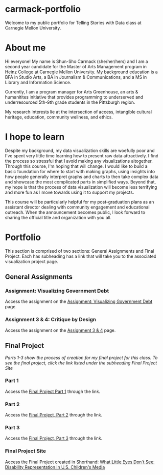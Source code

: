 # carmack-portfolio
Welcome to my public portfolio for Telling Stories with Data class at Carnegie Mellon University.

# About me
Hi everyone! My name is Shun-Sho Carmack (she/her/hers) and I am a second year candidate for the Master of Arts Management program in Heinz College at Carnegie Mellon University. My background education is a BFA in Studio Arts, a BA in Journalism & Communications, and a MS in Library and Information Science. 

Currently, I am a program manager for Arts Greenhouse, an arts & humanitites initiative that provides programming to underserved and underresourced 5th-9th grade students in the Pittsburgh region.

My research interests lie at the intersection of access, intangible cultural heritage, education, community wellness, and ethics.

# I hope to learn
Despite my background, my data visualization skills are woefully poor and I've spent very little time learning how to present raw data attractively. I find the process so stressful that I avoid making any visualizations altogether. Through this course, I'm hoping that will change. I would like to build a basic foundation for where to start with making graphs, using  insights into how people generally interpret graphs and charts to then take complex data and showcase the most complicated parts in simplified ways. Beyond that, my hope is that the process of data visualization will become less terrifying and more fun as I move towards using it to support my projects.

This course will be particularly helpful for my post-graduation plans as an assistant director dealing with community engagement and educational outreach. When the announcement becomes public, I look forward to sharing the official title and organization with you all.

# Portfolio
This section is comprised of two sections: General Assignments and Final Project. Each has subheading has a link that will take you to the associated visualization project page.

## General Assignments
### Assignment: Visualizing Government Debt
Access the assignment on the [Assignment: Visualizing Government Debt](https://s-carmack.github.io/carmack-portfolio/gov-debt-viz.html) page.

### Assignment 3 & 4: Critique by Design
Access the assignment on the [Assignment 3 & 4](https://s-carmack.github.io/carmack-portfolio/critique-by-design.html) page.

## Final Project
*Parts 1-3 show the process of creation for my final project for this class. To see the final project, click the link listed under the subheading Final Project Site*

### Part 1
Access the [Final Project Part 1](https://s-carmack.github.io/carmack-portfolio/Final-Project-Part-1_shunshocarmack.html) through the link.
### Part 2
Access the [Final Project, Part 2](https://s-carmack.github.io/carmack-portfolio/Final-Project-Part-2_shunshocarmack.html) through the link.
### Part 3
Access the [Final Project, Part 3](https://s-carmack.github.io/carmack-portfolio/Final-Project-Part-3_shunshocarmack.html) through the link.
### Final Project Site
Access the Final Project created in Shorthand: [What Little Eyes Don't See: Disability Representation in U.S. Children's Media](https://carnegiemellon.shorthandstories.com/what-little-eyes-dont-see/index.html) 
